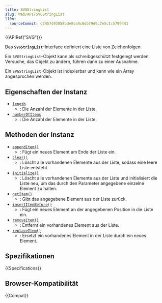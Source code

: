 ```yaml
---
title: SVGStringList
slug: Web/API/SVGStringList
l10n:
  sourceCommit: d2457d93858bde8da4c6db79d9c7e5c1c5799441
---
```


{{APIRef("SVG")}}

Das **`SVGStringList`**-Interface definiert eine Liste von Zeichenfolgen.

Ein `SVGStringList`-Objekt kann als schreibgeschützt festgelegt werden. Versuche, das Objekt zu ändern, führen dann zu einer Ausnahme.

Ein `SVGStringList`-Objekt ist indexierbar und kann wie ein Array angesprochen werden.

## Eigenschaften der Instanz

- [`length`](/de/docs/Web/API/SVGStringList/length)
  - : Die Anzahl der Elemente in der Liste.
- [`numberOfItems`](/de/docs/Web/API/SVGStringList/numberOfItems)
  - : Die Anzahl der Elemente in der Liste.

## Methoden der Instanz

- [`appendItem()`](/de/docs/Web/API/SVGStringList/appendItem)
  - : Fügt ein neues Element am Ende der Liste ein.
- [`clear()`](/de/docs/Web/API/SVGStringList/clear)
  - : Löscht alle vorhandenen Elemente aus der Liste, sodass eine leere Liste entsteht.
- [`initialize()`](/de/docs/Web/API/SVGStringList/initialize)
  - : Löscht alle vorhandenen Elemente aus der Liste und initialisiert die Liste neu, um das durch den Parameter angegebene einzelne Element zu halten.
- [`getItem()`](/de/docs/Web/API/SVGStringList/getItem)
  - : Gibt das angegebene Element aus der Liste zurück.
- [`insertItemBefore()`](/de/docs/Web/API/SVGStringList/insertItemBefore)
  - : Fügt ein neues Element an der angegebenen Position in die Liste ein.
- [`removeItem()`](/de/docs/Web/API/SVGStringList/removeItem)
  - : Entfernt ein vorhandenes Element aus der Liste.
- [`replaceItem()`](/de/docs/Web/API/SVGStringList/replaceItem)
  - : Ersetzt ein vorhandenes Element in der Liste durch ein neues Element.

## Spezifikationen

{{Specifications}}

## Browser-Kompatibilität

{{Compat}}
